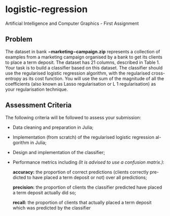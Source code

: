 # logistic-regression
Artificial Intelligence and Computer Graphics - First Assignment

## Problem
The dataset in bank **−marketing−campaign.zip** represents a collection of examples from a marketing campaign organised by a bank to get its clients to place a term deposit. 
The dataset has 21 columns, described in Table 1.
Your task is to build a classifier based on this dataset. The classifier should use the regularised logistic regression algorithm, with the regularised cross-entropy as its cost function. 
You will use the sum of the magnitude of all the coefficients (also known as Lasso regularisation or L 1 regularisation) as your regularisation technique.



## Assessment Criteria
The following criteria will be followed to assess your submission:
- Data cleaning and preparation in Julia;
- Implementation (from scratch) of the regularised logistic regression al-
gorithm in Julia;
- Design and implementation of the classifier;
- Performance metrics including *(It is advised to use a confusion matrix.)*:

  **accuracy:** the proportion of correct predictions (clients correctly pre-dicted to have placed a term deposit or not) over all predictions;
 
  **precision:** the proportion of clients the classifier predicted have placed a term deposit actually did so;

  **recall:** the proportion of clients that actually placed a term deposit which was predicted by the classifier

